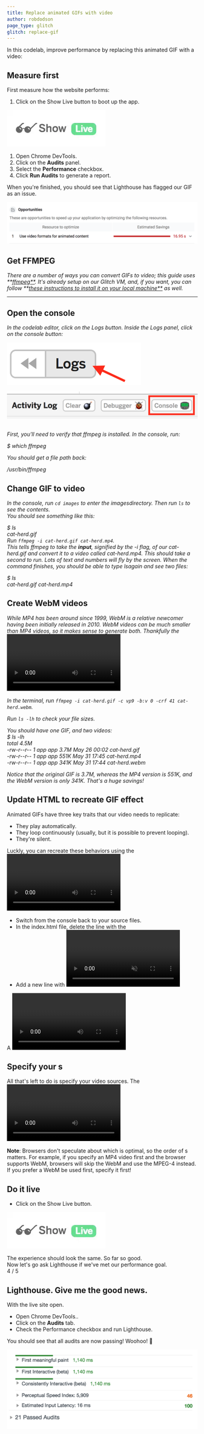 ```yaml
---
title: Replace animated GIFs with video
author: robdodson
page_type: glitch
glitch: replace-gif
---
```


In this codelab, improve performance by replacing this animated GIF with a
video:

## Measure first

First measure how the website performs:

1. Click on the Show Live button to boot up the app.

![image](./show-live.png)

1. Open Chrome DevTools.
1. Click on the **Audits** panel.
1. Select the **Performance** checkbox.
1. Click **Run Audits** to generate a report.

When you're finished, you should see that Lighthouse has flagged our GIF as an
issue.

![image](./use-video-formats.png)

## Get FFMPEG

_There are a number of ways you can convert GIFs to video; this guide uses
**[ffmpeg**](https://www.ffmpeg.org/). It's already setup on our Glitch VM, and,
if you want, you can follow
**[these instructions to install it on your local machine**](https://developers.google.com/web/fundamentals/performance/optimizing-content-efficiency/replace-animated-gifs-with-video/#converting_animated_gifs_to_video)
as well._

---

## Open the console

_In the codelab editor, click on the Logs button. Inside the Logs panel, click
on the console button:_

![image](./logs.png)

![image](./console.png)

## 

_First, you'll need to verify that ffmpeg is installed. In the console, run:_

_$ which ffmpeg_

_You should get a file path back:_

_/usr/bin/ffmpeg_

## 

## Change GIF to video

_In the console, run `cd images` to enter the imagesdirectory. Then run `ls` to
see the contents._  
_You should see something like this:_

_$ ls_  
_cat-herd.gif_  
_Run `ffmpeg -i cat-herd.gif cat-herd.mp4`._  
_This tells ffmpeg to take the **input**, signified by the -i flag, of our
cat-herd.gif and convert it to a video called cat-herd.mp4. This should take a
second to run. Lots of text and numbers will fly by the screen. When the command
finishes, you should be able to type lsagain and see two files:_

_$ ls_  
_cat-herd.gif  cat-herd.mp4_

## Create WebM videos

_While MP4 has been around since 1999, WebM is a relative newcomer having been
initially released in 2010. WebM videos can be much smaller than MP4 videos, so
it makes sense to generate both. Thankfully the <video>element will let you add
multiple sources, so if a browser doesn't support WebM, it can fallback to
MP4._

_In the terminal, run `ffmpeg -i cat-herd.gif -c vp9 -b:v 0 -crf 41
cat-herd.webm`._

_Run `ls -lh` to check your file sizes._

_You should have one GIF, and two videos:_  
_$ ls -lh_  
_total 4.5M_  
_-rw-r--r-- 1 app app 3.7M May 26 00:02 cat-herd.gif_  
_-rw-r--r-- 1 app app 551K May 31 17:45 cat-herd.mp4_  
_-rw-r--r-- 1 app app 341K May 31 17:44 cat-herd.webm_

_Notice that the original GIF is 3.7M, whereas the MP4 version is 551K, and the
WebM version is only 341K. That's a huge savings!_

## Update HTML to recreate GIF effect

Animated GIFs have three key traits that our video needs to replicate:

+  They play automatically.
+  They loop continuously (usually, but it is possible to prevent looping).
+  They're silent.

Luckly, you can recreate these behaviors using the <video>element.

+  Switch from the console back to your source files.
+  In the index.html file, delete the line with the <img>
+  Add a new line with <video autoplay loop muted playsinline></video>

A <video> element using these attributes will play automatically, loop
endlessly, play no audio, and play inline (i.e., not fullscreen), all the
behaviors expected of animated GIFs! 🎉

## Specify your <source>s

All that's left to do is specify your video sources. The <video>element requires
one or more <source> child elements pointing to different video files the
browser can choose from, depending on format support.  
Update the <video> with <source> elements that link to your cat-herd videos:  
<video autoplay loop muted playsinline>  
  <source src="/images/cat-herd.webm" type="video/webm">  
  <source src="/images/cat-herd.mp4" type="video/mp4">  
</video>

**Note**: Browsers don't speculate about which <source> is optimal, so the order
of <source>s matters. For example, if you specify an MP4 video first and the
browser supports WebM, browsers will skip the WebM <source> and use the MPEG-4
instead. If you prefer a WebM <source> be used first, specify it first!


## Do it live

+  Click on the Show Live button.

![image](./show-live.png)

The experience should look the same. So far so good.  
Now let's go ask Lighthouse if we've met our performance goal.  
4 / 5

## Lighthouse. Give me the good news.

With the live site open.

+  Open Chrome DevTools..
+  Click on the **Audits** tab.
+  Check the Performance checkbox and run Lighthouse.

You should see that all audits are now passing! Woohoo! 💪

![image](./audits-passing.png)